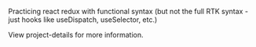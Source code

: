 

Practicing react redux with functional syntax
(but not the full RTK syntax - just hooks like useDispatch, useSelector, etc.)

View project-details for more information.